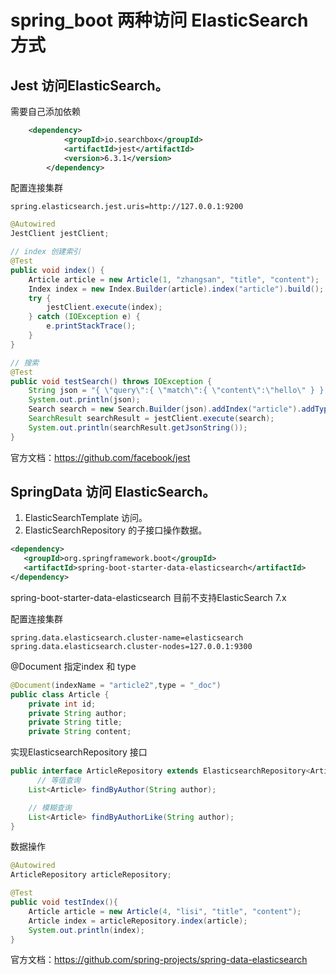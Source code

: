 # spring_boot 两种访问 ElasticSearch 方式

## Jest 访问ElasticSearch。

需要自己添加依赖

```xml
	<dependency>
			<groupId>io.searchbox</groupId>
			<artifactId>jest</artifactId>
			<version>6.3.1</version>
		</dependency>
```

配置连接集群

```properties
spring.elasticsearch.jest.uris=http://127.0.0.1:9200
```

```java
@Autowired
JestClient jestClient;

// index 创建索引
@Test
public void index() {
    Article article = new Article(1, "zhangsan", "title", "content");
    Index index = new Index.Builder(article).index("article").build();
    try {
        jestClient.execute(index);
    } catch (IOException e) {
        e.printStackTrace();
    }
}

// 搜索
@Test
public void testSearch() throws IOException {
    String json = "{ \"query\":{ \"match\":{ \"content\":\"hello\" } } }";
    System.out.println(json);
    Search search = new Search.Builder(json).addIndex("article").addType("_doc").build();
    SearchResult searchResult = jestClient.execute(search);
    System.out.println(searchResult.getJsonString());
}
```

官方文档：https://github.com/facebook/jest

## SpringData 访问 ElasticSearch。

1. ElasticSearchTemplate 访问。
2. ElasticSearchRepository 的子接口操作数据。

```xml
<dependency>
   <groupId>org.springframework.boot</groupId>
   <artifactId>spring-boot-starter-data-elasticsearch</artifactId>
</dependency>
```

spring-boot-starter-data-elasticsearch 目前不支持ElasticSearch 7.x 

配置连接集群

```properties
spring.data.elasticsearch.cluster-name=elasticsearch
spring.data.elasticsearch.cluster-nodes=127.0.0.1:9300
```

@Document 指定index 和 type

```java
@Document(indexName = "article2",type = "_doc")
public class Article {
    private int id;
    private String author;
    private String title;
    private String content;
```

实现ElasticsearchRepository 接口

```java
public interface ArticleRepository extends ElasticsearchRepository<Article,Integer> {
      // 等值查询
    List<Article> findByAuthor(String author);

    // 模糊查询
    List<Article> findByAuthorLike(String author);
}
```

数据操作

```java
@Autowired
ArticleRepository articleRepository;

@Test
public void testIndex(){
    Article article = new Article(4, "lisi", "title", "content");
    Article index = articleRepository.index(article);
    System.out.println(index);
}
```

官方文档：https://github.com/spring-projects/spring-data-elasticsearch